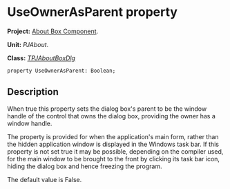 # UseOwnerAsParent property #

**Project:** [About Box Component](AboutBoxComponent.md).

**Unit:** _PJAbout_.

**Class:** _[TPJAboutBoxDlg](TPJAboutBoxDlg.md)_

```
property UseOwnerAsParent: Boolean;
```

## Description ##

When true this property sets the dialog box's parent to be the window handle of the control that owns the dialog box, providing the owner has a window handle.

The property is provided for when the application's main form, rather than the hidden application window is displayed in the Windows task bar. If this property is not set true it may be possible, depending on the compiler used, for the main window to be brought to the front by clicking its task bar icon, hiding the dialog box and hence freezing the program.

The default value is False.